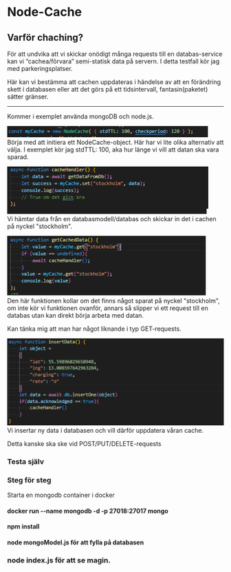 # Node-Cache

## Varför chaching?
För att undvika att vi skickar onödigt många requests till en databas-service kan vi “cachea/förvara” semi-statisk data på servern. I detta testfall kör jag med parkeringsplatser.

Här kan vi bestämma att cachen uppdateras i händelse av att en förändring skett i databasen eller att det görs på ett tidsintervall, fantasin(paketet) sätter gränser.




---
Kommer i exemplet använda mongoDB och node.js.

![Alt text](assets/initieraCacheObject.png?raw=true "Title")\
Börja med att initiera ett NodeCache-object.
Här har vi lite olika alternativ att välja.
I exemplet kör jag stdTTL: 100, aka hur länge vi vill att datan ska vara sparad.


![Alt text](assets/cacheHandler.png?raw=true "Title")\
Vi hämtar data från en databasmodell/databas och skickar in det i cachen på nyckel "stockholm".

![Alt text](assets/getCachedData.png?raw=true "Title")\
Den här funktionen kollar om det finns något sparat på nyckel "stockholm",
om inte kör vi funktionen ovanför, annars så slipper vi ett request till en databas utan
kan direkt börja arbeta med datan.

Kan tänka mig att man har något liknande i typ GET-requests.


![Alt text](assets/insertData.png?raw=true "Title")\
Vi insertar ny data i databasen och vill därför uppdatera våran cache.

Detta kanske ska ske vid POST/PUT/DELETE-requests


### Testa själv

### Steg för steg

Starta en mongodb container i docker
#### docker run --name mongodb -d -p 27018:27017 mongo
#### npm install
#### node mongoModel.js för att fylla på databasen
### node index.js för att se magin.


[^1]: Referense: https://www.npmjs.com/package/node-cache
